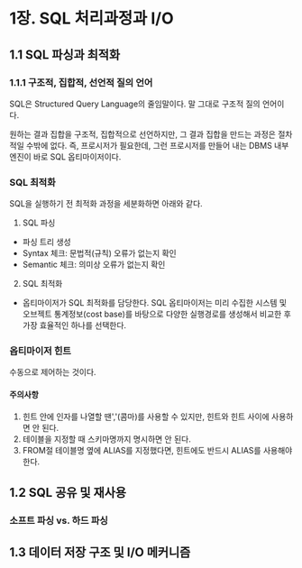 # 1장. SQL 처리과정과 I/O
## 1.1 SQL 파싱과 최적화
### 1.1.1 구조적, 집합적, 선언적 질의 언어
SQL은 Structured Query Language의 줄임말이다. 말 그대로 구조적 질의 언어이다.

원하는 결과 집합을 구조적, 집합적으로 선언하지만, 그 결과 집합을 만드는 과정은 절차적일 수밖에 없다. 즉, 프로시저가 필요한데, 그런 프로시저를 만들어 내는 DBMS 내부 엔진이 바로 SQL 옵티마이저이다.
### SQL 최적화
SQL을 실행하기 전 최적화 과정을 세분화하면 아래와 같다.
1. SQL 파싱
  - 파싱 트리 생성
  - Syntax 체크: 문법적(규칙) 오류가 없는지 확인
  - Semantic 체크: 의미상 오류가 없는지 확인
2. SQL 최적화
  - 옵티마이저가 SQL 최적화를 담당한다. SQL 옵티마이저는 미리 수집한 시스템 및 오브젝트 통계정보(cost base)를 바탕으로 다양한 실행경로를 생성해서 비교한 후 가장 효율적인 하나를 선택한다.

### 옵티마이저 힌트
수동으로 제어하는 것이다.
#### 주의사항 
1. 힌트 안에 인자를 나열할 땐','(콤마)를 사용할 수 있지만, 힌트와 힌트 사이에 사용하면 안 된다.
2. 테이블을 지정할 때 스키마명까지 명시하면 안 된다.
3. FROM절 테이블명 옆에 ALIAS를 지정했다면, 힌트에도 반드시 ALIAS를 사용해야 한다.

## 1.2 SQL 공유 및 재사용
### 소프트 파싱 vs. 하드 파싱


## 1.3 데이터 저장 구조 및 I/O 메커니즘
